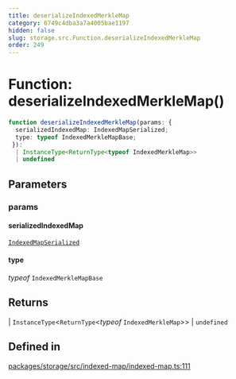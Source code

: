 ```yaml
---
title: deserializeIndexedMerkleMap
category: 6749c4dba3a7a4005bae1197
hidden: false
slug: storage.src.Function.deserializeIndexedMerkleMap
order: 249
---
```


# Function: deserializeIndexedMerkleMap()

```ts
function deserializeIndexedMerkleMap(params: {
  serializedIndexedMap: IndexedMapSerialized;
  type: typeof IndexedMerkleMapBase;
 }): 
  | InstanceType<ReturnType<typeof IndexedMerkleMap>>
  | undefined
```

## Parameters

### params

#### serializedIndexedMap

[`IndexedMapSerialized`](storagesrcinterfaceindexedmapserialized)

#### type

*typeof* `IndexedMerkleMapBase`

## Returns

  \| `InstanceType`\<`ReturnType`\<*typeof* `IndexedMerkleMap`\>\>
  \| `undefined`

## Defined in

[packages/storage/src/indexed-map/indexed-map.ts:111](https://github.com/zkcloudworker/minatokens-lib/blob/main/packages/storage/src/indexed-map/indexed-map.ts#L111)

